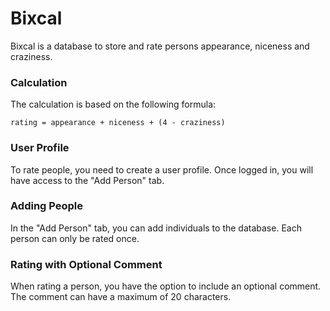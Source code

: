 # Bixcal

Bixcal is a database to store and rate persons appearance, niceness and craziness.

### Calculation

The calculation is based on the following formula:

```
rating = appearance + niceness + (4 - craziness)
```

### User Profile

To rate people, you need to create a user profile. Once logged in, you will have access to the "Add Person" tab.

### Adding People

In the "Add Person" tab, you can add individuals to the database. Each person can only be rated once.

### Rating with Optional Comment

When rating a person, you have the option to include an optional comment. The comment can have a maximum of 20 characters.
